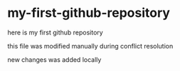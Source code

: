 # my-first-github-repository
here is my first github repository

this file was modified manually during conflict resolution

new changes was added locally